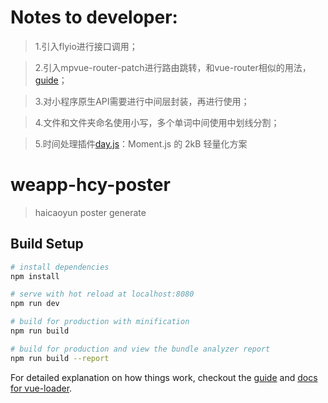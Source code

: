 # Notes to developer:
> 1.引入flyio进行接口调用；

> 2.引入mpvue-router-patch进行路由跳转，和vue-router相似的用法， [guide](https://github.com/F-loat/mpvue-router-patch)；

> 3.对小程序原生API需要进行中间层封装，再进行使用；

> 4.文件和文件夹命名使用小写，多个单词中间使用中划线分割；

> 5.时间处理插件[day.js](https://github.com/iamkun/dayjs)：Moment.js 的 2kB 轻量化方案


# weapp-hcy-poster

> haicaoyun poster generate

## Build Setup

``` bash
# install dependencies
npm install

# serve with hot reload at localhost:8080
npm run dev

# build for production with minification
npm run build

# build for production and view the bundle analyzer report
npm run build --report
```

For detailed explanation on how things work, checkout the [guide](http://vuejs-templates.github.io/webpack/) and [docs for vue-loader](http://vuejs.github.io/vue-loader).


